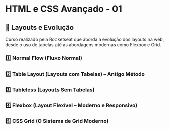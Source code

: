 # HTML e CSS Avançado - 01

## 📌 Layouts e Evolução
Curso realizado pela Rocketseat que aborda a evolução dos layouts na web, desde o uso de tabelas até as abordagens modernas como Flexbox e Grid.

### 1️⃣ Normal Flow (Fluxo Normal)

### 2️⃣ Table Layout (Layouts com Tabelas) – Antigo Método

### 3️⃣ Tableless (Layouts Sem Tabelas)

### 4️⃣ Flexbox (Layout Flexível – Moderno e Responsivo)

### 5️⃣ CSS Grid (O Sistema de Grid Moderno)
